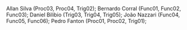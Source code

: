 Allan Silva (Proc03, Proc04, Trig02);
Bernardo Corral (Func01, Func02, Func03);
Daniel Bilibio (Trig03, Trig04, Trig05);
João Nazzari (Func04, Func05, Func06);
Pedro Fanton (Proc01, Proc02, Trig01);
